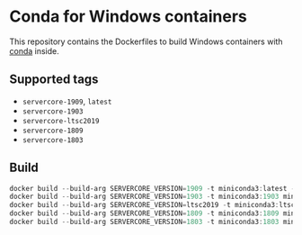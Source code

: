 # Conda for Windows containers

This repository contains the Dockerfiles to build Windows containers with [conda](https://docs.conda.io/en/latest/) inside.

## Supported tags

* `servercore-1909`, `latest`
* `servercore-1903`
* `servercore-ltsc2019`
* `servercore-1809`
* `servercore-1803`

## Build

```powershell
docker build --build-arg SERVERCORE_VERSION=1909 -t miniconda3:latest -t miniconda3:1909 miniconda3
docker build --build-arg SERVERCORE_VERSION=1903 -t miniconda3:1903 miniconda3
docker build --build-arg SERVERCORE_VERSION=ltsc2019 -t miniconda3:ltsc2019 miniconda3
docker build --build-arg SERVERCORE_VERSION=1809 -t miniconda3:1809 miniconda3
docker build --build-arg SERVERCORE_VERSION=1803 -t miniconda3:1803 miniconda3
```
